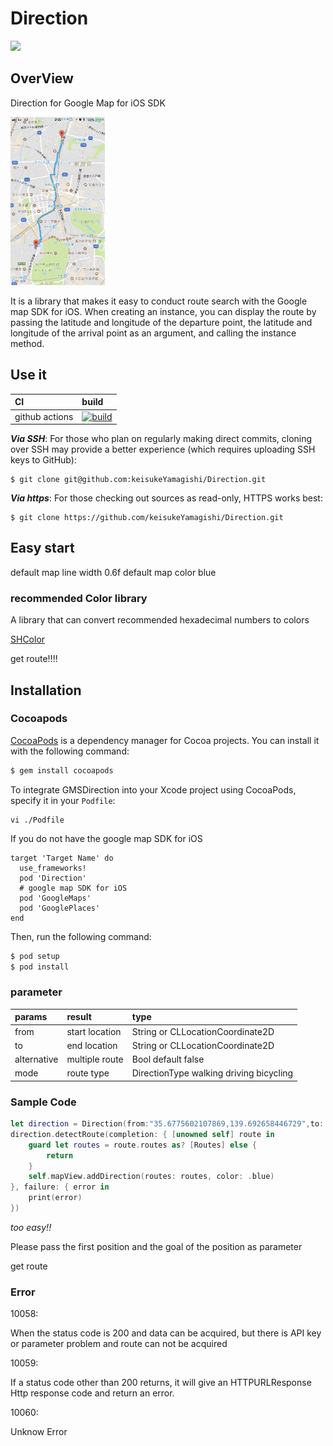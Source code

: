 # Direction

[![](https://img.shields.io/badge/lang-Swift-fc3158)](https://swift.org/)

## OverView

Direction for Google Map for iOS SDK

<img src="https://github.com/keisukeYamagishi/Direction/blob/main/IMG_3437.PNG" width="30%" height="30%">

It is a library that makes it easy to conduct route search with the Google map SDK for iOS.
When creating an instance, you can display the route by passing the latitude and longitude of the departure point, the latitude and longitude of the arrival point as an argument, and calling the instance method.

## Use it

|CI|build|
|:----|:----|
|github actions|[![build](https://github.com/keisukeYamagishi/Direction/actions/workflows/swift.yml/badge.svg)](https://github.com/keisukeYamagishi/Direction/actions/workflows/swift.yml)|

***Via SSH***: For those who plan on regularly making direct commits, cloning over SSH may provide a better experience (which requires uploading SSH keys to GitHub):

```
$ git clone git@github.com:keisukeYamagishi/Direction.git
```
***Via https***: For those checking out sources as read-only, HTTPS works best:

```
$ git clone https://github.com/keisukeYamagishi/Direction.git
```
## Easy start

default map line width 0.6f
default map color blue

### recommended Color library

A library that can convert recommended hexadecimal numbers to colors

[SHColor](https://cocoapods.org/pods/SHColor)

get route!!!!

## Installation

### Cocoapods


[CocoaPods](http://cocoapods.org) is a dependency manager for Cocoa projects. You can install it with the following command:

```bash
$ gem install cocoapods
```
To integrate GMSDirection into your Xcode project using CocoaPods, specify it in your `Podfile`:

```
vi ./Podfile
```

If you do not have the google map SDK for iOS

```
target 'Target Name' do
  use_frameworks!
  pod 'Direction'
  # google map SDK for iOS
  pod 'GoogleMaps'
  pod 'GooglePlaces'
end
```
Then, run the following command:

```bash
$ pod setup
$ pod install
```

### parameter

|params|result|type|
|:---|:----|:----|
|from| start location|String or CLLocationCoordinate2D|
|to  | end location|String or CLLocationCoordinate2D|
|alternative| multiple route| Bool default false |
|mode|route type|DirectionType walking driving bicycling|

### Sample Code

```swift
let direction = Direction(from:"35.6775602107869,139.692658446729",to: "35.707848364433,139.701456092298",mode: .walking)
direction.detectRoute(completion: { [unowned self] route in
    guard let routes = route.routes as? [Routes] else {
        return
    }
    self.mapView.addDirection(routes: routes, color: .blue)
}, failure: { error in
    print(error)
})
```
*too easy!!*

Please pass the first position and the goal of the position as parameter

get route

### Error

10058:

When the status code is 200 and data can be acquired, but there is API key or parameter problem and route can not be acquired

10059:

If a status code other than 200 returns, it will give an HTTPURLResponse Http response code and return an error.

10060:

Unknow Error
